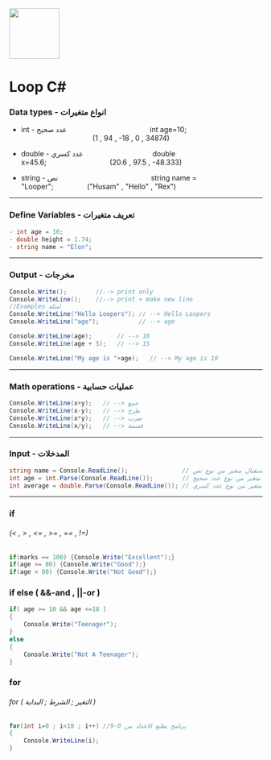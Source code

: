<img src="https://res.cloudinary.com/monday-platform/image/upload/v1687508245/board_views_images/logos/1687508245192_546ddd78-f911-1be8-ace5-26033aa68ede.png" width="100">

# Loop C#

###  Data types - انواع متغيرات
- int - عدد صحيح &nbsp;&nbsp;&nbsp;&nbsp;&nbsp;&nbsp;&nbsp;&nbsp;&nbsp;&nbsp;&nbsp;&nbsp;&nbsp;&nbsp;&nbsp;&nbsp;&nbsp;&nbsp;&nbsp;&nbsp;&nbsp;&nbsp;&nbsp;&nbsp;&nbsp;&nbsp;&nbsp;&nbsp;&nbsp;&nbsp;&nbsp;&nbsp;&nbsp;&nbsp;&nbsp;&nbsp;&nbsp;&nbsp;&nbsp;&nbsp; int age=10; &nbsp;&nbsp;&nbsp;&nbsp;&nbsp;&nbsp;&nbsp;&nbsp;&nbsp;&nbsp;&nbsp;&nbsp;&nbsp;&nbsp;&nbsp;&nbsp;&nbsp;&nbsp;&nbsp;&nbsp;&nbsp;&nbsp;&nbsp;&nbsp;&nbsp;&nbsp;&nbsp;&nbsp;&nbsp;&nbsp;&nbsp;&nbsp;&nbsp;&nbsp;&nbsp;&nbsp;(1 , 94 , -18 , 0 , 34874)

- double - عدد كسري &nbsp;&nbsp;&nbsp;&nbsp;&nbsp;&nbsp;&nbsp;&nbsp;&nbsp;&nbsp;&nbsp;&nbsp;&nbsp;&nbsp;&nbsp;&nbsp;&nbsp;&nbsp;&nbsp;&nbsp;&nbsp;&nbsp;&nbsp;&nbsp;&nbsp;&nbsp;&nbsp;&nbsp;&nbsp;&nbsp;&nbsp;&nbsp;&nbsp;&nbsp;double x=45.6;&nbsp;&nbsp;&nbsp;&nbsp;&nbsp;&nbsp;&nbsp;&nbsp;&nbsp;&nbsp;&nbsp;&nbsp;&nbsp;&nbsp;&nbsp;&nbsp;&nbsp;&nbsp;&nbsp;&nbsp;&nbsp;&nbsp;&nbsp;&nbsp;&nbsp;&nbsp;&nbsp;&nbsp;&nbsp;&nbsp;&nbsp;&nbsp;(20.6 , 97.5 , -48.333)

- string - نص &nbsp;&nbsp;&nbsp;&nbsp;&nbsp;&nbsp;&nbsp;&nbsp;&nbsp;&nbsp;&nbsp;&nbsp;&nbsp;&nbsp;&nbsp;&nbsp;&nbsp;&nbsp;&nbsp;&nbsp;&nbsp;&nbsp;&nbsp;&nbsp;&nbsp;&nbsp;&nbsp;&nbsp;&nbsp;&nbsp;&nbsp;&nbsp;&nbsp;&nbsp;&nbsp;&nbsp;&nbsp;&nbsp;&nbsp;&nbsp;&nbsp;&nbsp;&nbsp;&nbsp;&nbsp;&nbsp;string name = "Looper";&nbsp;&nbsp;&nbsp;&nbsp;&nbsp;&nbsp;&nbsp;&nbsp;&nbsp;&nbsp;&nbsp;&nbsp;&nbsp;&nbsp;&nbsp;&nbsp;&nbsp;("Husam" , "Hello" , "Rex")

---

###  Define Variables - تعريف متغيرات
```cs
- int age = 10;
- double height = 1.74;
- string name = "Elon";
```

---
### Output - مخرجات
```cs
Console.Write();        //--> print only
Console.WriteLine();    //--> print + make new line
//Examples امثلة 
Console.WriteLine("Hello Loopers"); // --> Hello Loopers
Console.WriteLine("age");           // --> age

Console.WriteLine(age);       // --> 10
Console.WriteLine(age + 5);   // --> 15

Console.WriteLine("My age is "+age);   // --> My age is 10
```

---
### Math operations - عمليات حسابية
```cs
Console.WriteLine(x+y);   // --> جمع
Console.WriteLine(x-y);   // --> طرح
Console.WriteLine(x*y);   // --> ضرب
Console.WriteLine(x/y);   // --> قسمة
```


---
### Input - المدخلات
```cs
string name = Console.ReadLine();               // استقبال متغير من نوع نص
int age = int.Parse(Console.ReadLine());        // استقبال متغير من نوع عدد صحيح
int average = double.Parse(Console.ReadLine()); // استقبال متغير من نوع عدد كسري
```
---
### if
###### (< , > , <= , >= , == , !=)
```cs
if(marks == 100) {Console.Write("Excellent");}
if(age >= 80) {Console.Write("Good");}
if(age < 80) {Console.Write("Not Good");}
```

### if else ( &&-and , ||-or )
```cs
if( age >= 10 && age <=18 ) 
{
    Console.Write("Teenager");
}
else
{
    Console.Write("Not A Teenager");
}
```

### for
###### for ( التغير ; الشرط ; البداية )
```cs
for(int i=0 ; i<10 ; i++) //برنامج يطبع الاعداد من 0-9 
{
    Console.WriteLine(i);
}
```

